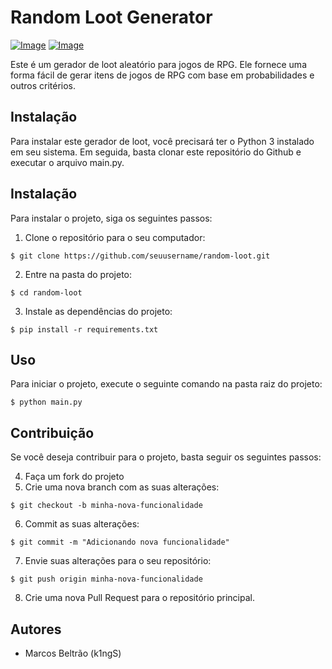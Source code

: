 # Random Loot Generator

[![Image](https://img.shields.io/badge/Linguagem-Python-blue.svg?style=flat-square)](https://www.python.org/)
[![Image](https://img.shields.io/badge/Vers%C3%A3o-3.x-blue.svg?style=flat-square)](https://www.python.org/downloads/)


Este é um gerador de loot aleatório para jogos de RPG. Ele fornece uma forma fácil de gerar itens de jogos de RPG com base em probabilidades e outros critérios.
## Instalação

Para instalar este gerador de loot, você precisará ter o Python 3 instalado em seu sistema. Em seguida, basta clonar este repositório do Github e executar o arquivo main.py.

## Instalação

Para instalar o projeto, siga os seguintes passos:

1. Clone o repositório para o seu computador:

```
$ git clone https://github.com/seuusername/random-loot.git
```

2. Entre na pasta do projeto:

```
$ cd random-loot
```

3. Instale as dependências do projeto:

```
$ pip install -r requirements.txt
```

## Uso

Para iniciar o projeto, execute o seguinte comando na pasta raiz do projeto:

```
$ python main.py
```

## Contribuição

Se você deseja contribuir para o projeto, basta seguir os seguintes passos:

4. Faça um fork do projeto
5. Crie uma nova branch com as suas alterações:

```
$ git checkout -b minha-nova-funcionalidade
```
6. Commit as suas alterações:

```
$ git commit -m "Adicionando nova funcionalidade"
```

7. Envie suas alterações para o seu repositório:

```
$ git push origin minha-nova-funcionalidade
```
   
8. Crie uma nova Pull Request para o repositório principal.

## Autores

* Marcos Beltrão (k1ngS)
